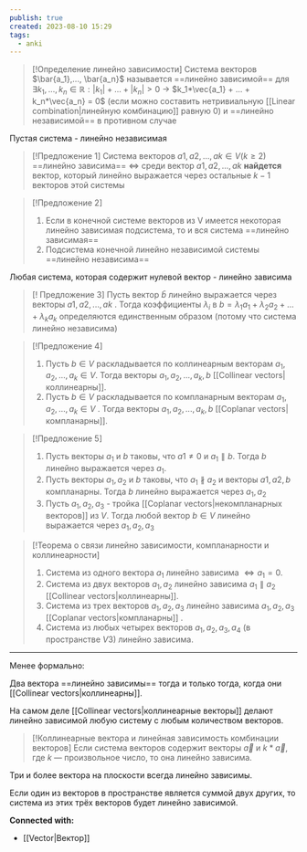 ```yaml
---
publish: true
created: 2023-08-10 15:29
tags:
  - anki
---
```

> [!Определение линейно зависимости]
> Система векторов $\bar{a_1},..., \bar{a_n}$ называется ==линейно зависимой== для $\exists k_1,...,k_n \in \mathbb{R}: |k_1| + ... + |k_n| > 0$ -> $k_1*\vec{a_1} + ... + k_n*\vec{a_n} = 0$  (если можно составить нетривиальную [[Linear combination|линейную комбинацию]] равную 0)
> и ==линейно независимой== в противном случае

Пустая система - линейно независимая

> [!Предложение 1]
> Система векторов $a1, a2, . . . , ak ∈ V (k ≥ 2)$ ==линейно зависима== $\Leftrightarrow$ среди вектор $a1, a2, . . . , ak$ **найдется** вектор, который линейно выражается через остальные $k − 1$ векторов этой системы

> [!Предложение 2]
> 1) Если в конечной системе векторов из V имеется некоторая линейно зависимая подсистема, то и вся система ==линейно зависимая==
> 2) Подсистема конечной линейно независимой системы ==линейно независима==

Любая система, которая содержит нулевой вектор - линейно зависима

> [! Предложение 3]
> Пусть вектор $\bar{b}$ линейно выражается через векторы $a1, a2, . . . , ak$ .
> Тогда коэффициенты $λ_i$ в $b=λ_1a_1 +λ_2a_2 +...+λ_ka_k$ определяются единственным образом (потому что система линейно независима)

> [!Предложение 4]
> 1. Пусть $b \in V$ раскладывается по коллинеарным векторам $a_1,a_2,...,a_k \in V.$ Тогда векторы $a_1,a_2,...,a_k,b$  [[Collinear vectors|коллинеарны]].
> 2. Пусть $b \in V$ раскладывается по компланарным векторам $a_1, a_2, . . . , a_k \in V$ . Тогда векторы $a_1, a_2, . . . , a_k, b$ [[Coplanar vectors|компланарны]].

> [!Предложение 5]
> 1. Пусть векторы $a_1$ и $b$ таковы, что $a1 \ne 0$ и $a_1 \parallel b$. Тогда $b$ линейно выражается через $a_1$. 
> 2. Пусть векторы $a_1, a_2$ и $b$ таковы, что $a_1 \nparallel a_2$ и векторы $a1, a2, b$ компланарны. Тогда $b$ линейно выражается через $a_1, a_2$
> 3. Пусть $a_1, a_2, a_3$ - тройка [[Coplanar vectors|некомпланарных векторов]] из $V$. Тогда любой вектор $b \in V$ линейно выражается через $a_1, a_2, a_3$
 

> [!Теорема о связи линейно зависимости, компланарности и коллинеарности]
> 1. Система из одного вектора $a_1$ линейно зависима $\Leftrightarrow a_1 = 0$. 
> 2. Система из двух векторов $a_1, a_2$ линейно зависима $a_1 \parallel a_2$ [[Collinear vectors|коллинеарны]]. 
> 3. Система из трех векторов $a_1, a_2, a_3$ линейно зависима $a_1, a_2, a_3$ [[Coplanar vectors|компланарны]] . 
> 4. Система из любых четырех векторов $a_1, a_2, a_3, a_4$ (в пространстве $V3$) линейно зависима.



---

Менее формально:

Два вектора ==линейно зависимы== тогда и только тогда, когда они [[Collinear vectors|коллинеарны]].

На самом деле [[Collinear vectors|коллинеарные векторы]]  делают линейно зависимой любую систему с любым количеством векторов.

>[!Коллинеарные вектора и линейная зависимость комбинации векторов]
> Если система векторов содержит векторы $\vec{a} \text{ и } k*\vec{a} \text{, где } k$  — произвольное число, то она линейно зависима.

Три и более вектора на плоскости всегда линейно зависимы.

Если один из векторов в пространстве является суммой двух других, то система из этих трёх векторов будет линейно зависимой.





**Connected with:**
- [[Vector|Вектор]] 




